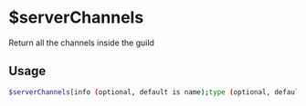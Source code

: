 # $serverChannels

Return all the channels inside the guild

## Usage

```bash
$serverChannels[info (optional, default is name);type (optional, default is all);separator (optional, default is ", ")
```

